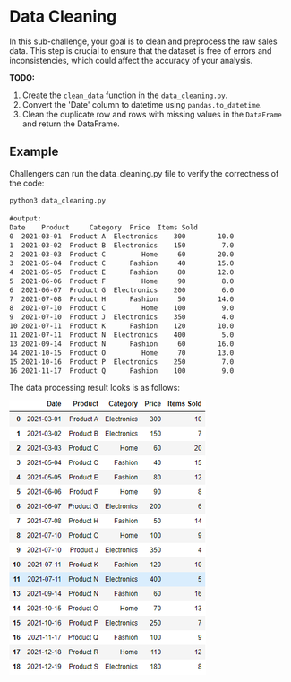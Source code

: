 # Data Cleaning

In this sub-challenge, your goal is to clean and preprocess the raw sales data. This step is crucial to ensure that the dataset is free of errors and inconsistencies, which could affect the accuracy of your analysis.

**TODO:**

<!-- 1.  Drop rows with missing values using the Pandas `pandas.dropna` function and Reset index using the Pandas `pandas.reset_index`.
2.  Convert the 'Date' column to datetime using `pandas.to_datetime`.
3.  Drop any duplicate rows using `pandas.drop_duplicates`. -->

1.  Create the `clean_data` function in the `data_cleaning.py`.
2.  Convert the 'Date' column to datetime using `pandas.to_datetime`.
3.  Clean the duplicate row and rows with missing values in the `DataFrame` and return the DataFrame.

## Example

Challengers can run the data_cleaning.py file to verify the correctness of the code:

```
python3 data_cleaning.py

#output:
Date    Product     Category  Price  Items Sold
0  2021-03-01  Product A  Electronics    300        10.0
1  2021-03-02  Product B  Electronics    150         7.0
2  2021-03-03  Product C         Home     60        20.0
3  2021-05-04  Product C      Fashion     40        15.0
4  2021-05-05  Product E      Fashion     80        12.0
5  2021-06-06  Product F         Home     90         8.0
6  2021-06-07  Product G  Electronics    200         6.0
7  2021-07-08  Product H      Fashion     50        14.0
8  2021-07-10  Product C         Home    100         9.0
9  2021-07-10  Product J  Electronics    350         4.0
10 2021-07-11  Product K      Fashion    120        10.0
11 2021-07-11  Product N  Electronics    400         5.0
13 2021-09-14  Product N      Fashion     60        16.0
14 2021-10-15  Product O         Home     70        13.0
15 2021-10-16  Product P  Electronics    250         7.0
16 2021-11-17  Product Q      Fashion    100         9.0
```

The data processing result looks is as follows:

![clean_data_origin_image](assets/clean_data_result.png)
